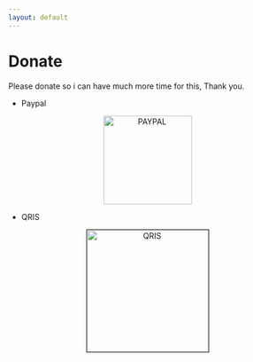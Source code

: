 ```yaml
---
layout: default
---
```


# Donate

Please donate so i can have much more time for this, Thank you.

- Paypal

<p align="center">
<a href="https://paypal.me/ashenara?country.x=ID&locale.x=en_US">
    <img src="/ashepub/assets/img/paypal.png" alt="PAYPAL" width="160" />
    </a>
</p>  

- QRIS
  
<p align="center">
    <img src="https://dl.dropbox.com/scl/fi/u1g0bxq6oyqh5fyx2lvik/qris.jpg?rlkey=u3p70myt5x69i7ou3hm9sg95j&dl=0" alt="QRIS" width="220px" border="1" />
</p>
